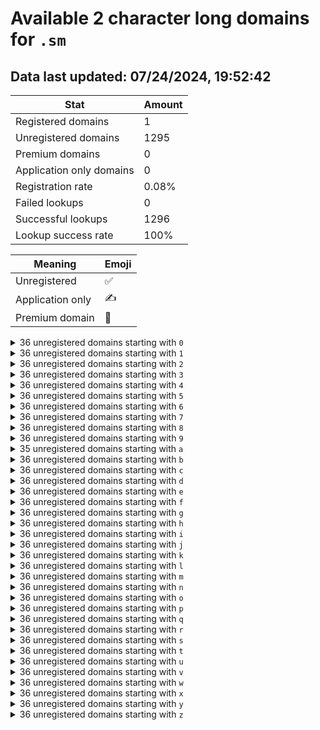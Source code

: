 # Available 2 character long domains for `.sm`

## Data last updated: 07/24/2024, 19:52:42

|Stat|Amount|
|--|--|
|Registered domains|1|
|Unregistered domains|1295|
|Premium domains|0|
|Application only domains|0|
|Registration rate|0.08%|
|Failed lookups|0|
|Successful lookups|1296|
|Lookup success rate|100%|


|Meaning|Emoji|
|--|--|
|Unregistered|:white_check_mark:|
|Application only|:writing_hand:|
|Premium domain|:gem:|

<details>
<summary>36 unregistered domains starting with <bold><code>0</code></bold></summary>

|Type|Domain|
|--|--|
|:white_check_mark:|`00.sm`|
|:white_check_mark:|`01.sm`|
|:white_check_mark:|`02.sm`|
|:white_check_mark:|`03.sm`|
|:white_check_mark:|`04.sm`|
|:white_check_mark:|`05.sm`|
|:white_check_mark:|`06.sm`|
|:white_check_mark:|`07.sm`|
|:white_check_mark:|`08.sm`|
|:white_check_mark:|`09.sm`|
|:white_check_mark:|`0a.sm`|
|:white_check_mark:|`0b.sm`|
|:white_check_mark:|`0c.sm`|
|:white_check_mark:|`0d.sm`|
|:white_check_mark:|`0e.sm`|
|:white_check_mark:|`0f.sm`|
|:white_check_mark:|`0g.sm`|
|:white_check_mark:|`0h.sm`|
|:white_check_mark:|`0i.sm`|
|:white_check_mark:|`0j.sm`|
|:white_check_mark:|`0k.sm`|
|:white_check_mark:|`0l.sm`|
|:white_check_mark:|`0m.sm`|
|:white_check_mark:|`0n.sm`|
|:white_check_mark:|`0o.sm`|
|:white_check_mark:|`0p.sm`|
|:white_check_mark:|`0q.sm`|
|:white_check_mark:|`0r.sm`|
|:white_check_mark:|`0s.sm`|
|:white_check_mark:|`0t.sm`|
|:white_check_mark:|`0u.sm`|
|:white_check_mark:|`0v.sm`|
|:white_check_mark:|`0w.sm`|
|:white_check_mark:|`0x.sm`|
|:white_check_mark:|`0y.sm`|
|:white_check_mark:|`0z.sm`|
</details>
<details>
<summary>36 unregistered domains starting with <bold><code>1</code></bold></summary>

|Type|Domain|
|--|--|
|:white_check_mark:|`10.sm`|
|:white_check_mark:|`11.sm`|
|:white_check_mark:|`12.sm`|
|:white_check_mark:|`13.sm`|
|:white_check_mark:|`14.sm`|
|:white_check_mark:|`15.sm`|
|:white_check_mark:|`16.sm`|
|:white_check_mark:|`17.sm`|
|:white_check_mark:|`18.sm`|
|:white_check_mark:|`19.sm`|
|:white_check_mark:|`1a.sm`|
|:white_check_mark:|`1b.sm`|
|:white_check_mark:|`1c.sm`|
|:white_check_mark:|`1d.sm`|
|:white_check_mark:|`1e.sm`|
|:white_check_mark:|`1f.sm`|
|:white_check_mark:|`1g.sm`|
|:white_check_mark:|`1h.sm`|
|:white_check_mark:|`1i.sm`|
|:white_check_mark:|`1j.sm`|
|:white_check_mark:|`1k.sm`|
|:white_check_mark:|`1l.sm`|
|:white_check_mark:|`1m.sm`|
|:white_check_mark:|`1n.sm`|
|:white_check_mark:|`1o.sm`|
|:white_check_mark:|`1p.sm`|
|:white_check_mark:|`1q.sm`|
|:white_check_mark:|`1r.sm`|
|:white_check_mark:|`1s.sm`|
|:white_check_mark:|`1t.sm`|
|:white_check_mark:|`1u.sm`|
|:white_check_mark:|`1v.sm`|
|:white_check_mark:|`1w.sm`|
|:white_check_mark:|`1x.sm`|
|:white_check_mark:|`1y.sm`|
|:white_check_mark:|`1z.sm`|
</details>
<details>
<summary>36 unregistered domains starting with <bold><code>2</code></bold></summary>

|Type|Domain|
|--|--|
|:white_check_mark:|`20.sm`|
|:white_check_mark:|`21.sm`|
|:white_check_mark:|`22.sm`|
|:white_check_mark:|`23.sm`|
|:white_check_mark:|`24.sm`|
|:white_check_mark:|`25.sm`|
|:white_check_mark:|`26.sm`|
|:white_check_mark:|`27.sm`|
|:white_check_mark:|`28.sm`|
|:white_check_mark:|`29.sm`|
|:white_check_mark:|`2a.sm`|
|:white_check_mark:|`2b.sm`|
|:white_check_mark:|`2c.sm`|
|:white_check_mark:|`2d.sm`|
|:white_check_mark:|`2e.sm`|
|:white_check_mark:|`2f.sm`|
|:white_check_mark:|`2g.sm`|
|:white_check_mark:|`2h.sm`|
|:white_check_mark:|`2i.sm`|
|:white_check_mark:|`2j.sm`|
|:white_check_mark:|`2k.sm`|
|:white_check_mark:|`2l.sm`|
|:white_check_mark:|`2m.sm`|
|:white_check_mark:|`2n.sm`|
|:white_check_mark:|`2o.sm`|
|:white_check_mark:|`2p.sm`|
|:white_check_mark:|`2q.sm`|
|:white_check_mark:|`2r.sm`|
|:white_check_mark:|`2s.sm`|
|:white_check_mark:|`2t.sm`|
|:white_check_mark:|`2u.sm`|
|:white_check_mark:|`2v.sm`|
|:white_check_mark:|`2w.sm`|
|:white_check_mark:|`2x.sm`|
|:white_check_mark:|`2y.sm`|
|:white_check_mark:|`2z.sm`|
</details>
<details>
<summary>36 unregistered domains starting with <bold><code>3</code></bold></summary>

|Type|Domain|
|--|--|
|:white_check_mark:|`30.sm`|
|:white_check_mark:|`31.sm`|
|:white_check_mark:|`32.sm`|
|:white_check_mark:|`33.sm`|
|:white_check_mark:|`34.sm`|
|:white_check_mark:|`35.sm`|
|:white_check_mark:|`36.sm`|
|:white_check_mark:|`37.sm`|
|:white_check_mark:|`38.sm`|
|:white_check_mark:|`39.sm`|
|:white_check_mark:|`3a.sm`|
|:white_check_mark:|`3b.sm`|
|:white_check_mark:|`3c.sm`|
|:white_check_mark:|`3d.sm`|
|:white_check_mark:|`3e.sm`|
|:white_check_mark:|`3f.sm`|
|:white_check_mark:|`3g.sm`|
|:white_check_mark:|`3h.sm`|
|:white_check_mark:|`3i.sm`|
|:white_check_mark:|`3j.sm`|
|:white_check_mark:|`3k.sm`|
|:white_check_mark:|`3l.sm`|
|:white_check_mark:|`3m.sm`|
|:white_check_mark:|`3n.sm`|
|:white_check_mark:|`3o.sm`|
|:white_check_mark:|`3p.sm`|
|:white_check_mark:|`3q.sm`|
|:white_check_mark:|`3r.sm`|
|:white_check_mark:|`3s.sm`|
|:white_check_mark:|`3t.sm`|
|:white_check_mark:|`3u.sm`|
|:white_check_mark:|`3v.sm`|
|:white_check_mark:|`3w.sm`|
|:white_check_mark:|`3x.sm`|
|:white_check_mark:|`3y.sm`|
|:white_check_mark:|`3z.sm`|
</details>
<details>
<summary>36 unregistered domains starting with <bold><code>4</code></bold></summary>

|Type|Domain|
|--|--|
|:white_check_mark:|`40.sm`|
|:white_check_mark:|`41.sm`|
|:white_check_mark:|`42.sm`|
|:white_check_mark:|`43.sm`|
|:white_check_mark:|`44.sm`|
|:white_check_mark:|`45.sm`|
|:white_check_mark:|`46.sm`|
|:white_check_mark:|`47.sm`|
|:white_check_mark:|`48.sm`|
|:white_check_mark:|`49.sm`|
|:white_check_mark:|`4a.sm`|
|:white_check_mark:|`4b.sm`|
|:white_check_mark:|`4c.sm`|
|:white_check_mark:|`4d.sm`|
|:white_check_mark:|`4e.sm`|
|:white_check_mark:|`4f.sm`|
|:white_check_mark:|`4g.sm`|
|:white_check_mark:|`4h.sm`|
|:white_check_mark:|`4i.sm`|
|:white_check_mark:|`4j.sm`|
|:white_check_mark:|`4k.sm`|
|:white_check_mark:|`4l.sm`|
|:white_check_mark:|`4m.sm`|
|:white_check_mark:|`4n.sm`|
|:white_check_mark:|`4o.sm`|
|:white_check_mark:|`4p.sm`|
|:white_check_mark:|`4q.sm`|
|:white_check_mark:|`4r.sm`|
|:white_check_mark:|`4s.sm`|
|:white_check_mark:|`4t.sm`|
|:white_check_mark:|`4u.sm`|
|:white_check_mark:|`4v.sm`|
|:white_check_mark:|`4w.sm`|
|:white_check_mark:|`4x.sm`|
|:white_check_mark:|`4y.sm`|
|:white_check_mark:|`4z.sm`|
</details>
<details>
<summary>36 unregistered domains starting with <bold><code>5</code></bold></summary>

|Type|Domain|
|--|--|
|:white_check_mark:|`50.sm`|
|:white_check_mark:|`51.sm`|
|:white_check_mark:|`52.sm`|
|:white_check_mark:|`53.sm`|
|:white_check_mark:|`54.sm`|
|:white_check_mark:|`55.sm`|
|:white_check_mark:|`56.sm`|
|:white_check_mark:|`57.sm`|
|:white_check_mark:|`58.sm`|
|:white_check_mark:|`59.sm`|
|:white_check_mark:|`5a.sm`|
|:white_check_mark:|`5b.sm`|
|:white_check_mark:|`5c.sm`|
|:white_check_mark:|`5d.sm`|
|:white_check_mark:|`5e.sm`|
|:white_check_mark:|`5f.sm`|
|:white_check_mark:|`5g.sm`|
|:white_check_mark:|`5h.sm`|
|:white_check_mark:|`5i.sm`|
|:white_check_mark:|`5j.sm`|
|:white_check_mark:|`5k.sm`|
|:white_check_mark:|`5l.sm`|
|:white_check_mark:|`5m.sm`|
|:white_check_mark:|`5n.sm`|
|:white_check_mark:|`5o.sm`|
|:white_check_mark:|`5p.sm`|
|:white_check_mark:|`5q.sm`|
|:white_check_mark:|`5r.sm`|
|:white_check_mark:|`5s.sm`|
|:white_check_mark:|`5t.sm`|
|:white_check_mark:|`5u.sm`|
|:white_check_mark:|`5v.sm`|
|:white_check_mark:|`5w.sm`|
|:white_check_mark:|`5x.sm`|
|:white_check_mark:|`5y.sm`|
|:white_check_mark:|`5z.sm`|
</details>
<details>
<summary>36 unregistered domains starting with <bold><code>6</code></bold></summary>

|Type|Domain|
|--|--|
|:white_check_mark:|`60.sm`|
|:white_check_mark:|`61.sm`|
|:white_check_mark:|`62.sm`|
|:white_check_mark:|`63.sm`|
|:white_check_mark:|`64.sm`|
|:white_check_mark:|`65.sm`|
|:white_check_mark:|`66.sm`|
|:white_check_mark:|`67.sm`|
|:white_check_mark:|`68.sm`|
|:white_check_mark:|`69.sm`|
|:white_check_mark:|`6a.sm`|
|:white_check_mark:|`6b.sm`|
|:white_check_mark:|`6c.sm`|
|:white_check_mark:|`6d.sm`|
|:white_check_mark:|`6e.sm`|
|:white_check_mark:|`6f.sm`|
|:white_check_mark:|`6g.sm`|
|:white_check_mark:|`6h.sm`|
|:white_check_mark:|`6i.sm`|
|:white_check_mark:|`6j.sm`|
|:white_check_mark:|`6k.sm`|
|:white_check_mark:|`6l.sm`|
|:white_check_mark:|`6m.sm`|
|:white_check_mark:|`6n.sm`|
|:white_check_mark:|`6o.sm`|
|:white_check_mark:|`6p.sm`|
|:white_check_mark:|`6q.sm`|
|:white_check_mark:|`6r.sm`|
|:white_check_mark:|`6s.sm`|
|:white_check_mark:|`6t.sm`|
|:white_check_mark:|`6u.sm`|
|:white_check_mark:|`6v.sm`|
|:white_check_mark:|`6w.sm`|
|:white_check_mark:|`6x.sm`|
|:white_check_mark:|`6y.sm`|
|:white_check_mark:|`6z.sm`|
</details>
<details>
<summary>36 unregistered domains starting with <bold><code>7</code></bold></summary>

|Type|Domain|
|--|--|
|:white_check_mark:|`70.sm`|
|:white_check_mark:|`71.sm`|
|:white_check_mark:|`72.sm`|
|:white_check_mark:|`73.sm`|
|:white_check_mark:|`74.sm`|
|:white_check_mark:|`75.sm`|
|:white_check_mark:|`76.sm`|
|:white_check_mark:|`77.sm`|
|:white_check_mark:|`78.sm`|
|:white_check_mark:|`79.sm`|
|:white_check_mark:|`7a.sm`|
|:white_check_mark:|`7b.sm`|
|:white_check_mark:|`7c.sm`|
|:white_check_mark:|`7d.sm`|
|:white_check_mark:|`7e.sm`|
|:white_check_mark:|`7f.sm`|
|:white_check_mark:|`7g.sm`|
|:white_check_mark:|`7h.sm`|
|:white_check_mark:|`7i.sm`|
|:white_check_mark:|`7j.sm`|
|:white_check_mark:|`7k.sm`|
|:white_check_mark:|`7l.sm`|
|:white_check_mark:|`7m.sm`|
|:white_check_mark:|`7n.sm`|
|:white_check_mark:|`7o.sm`|
|:white_check_mark:|`7p.sm`|
|:white_check_mark:|`7q.sm`|
|:white_check_mark:|`7r.sm`|
|:white_check_mark:|`7s.sm`|
|:white_check_mark:|`7t.sm`|
|:white_check_mark:|`7u.sm`|
|:white_check_mark:|`7v.sm`|
|:white_check_mark:|`7w.sm`|
|:white_check_mark:|`7x.sm`|
|:white_check_mark:|`7y.sm`|
|:white_check_mark:|`7z.sm`|
</details>
<details>
<summary>36 unregistered domains starting with <bold><code>8</code></bold></summary>

|Type|Domain|
|--|--|
|:white_check_mark:|`80.sm`|
|:white_check_mark:|`81.sm`|
|:white_check_mark:|`82.sm`|
|:white_check_mark:|`83.sm`|
|:white_check_mark:|`84.sm`|
|:white_check_mark:|`85.sm`|
|:white_check_mark:|`86.sm`|
|:white_check_mark:|`87.sm`|
|:white_check_mark:|`88.sm`|
|:white_check_mark:|`89.sm`|
|:white_check_mark:|`8a.sm`|
|:white_check_mark:|`8b.sm`|
|:white_check_mark:|`8c.sm`|
|:white_check_mark:|`8d.sm`|
|:white_check_mark:|`8e.sm`|
|:white_check_mark:|`8f.sm`|
|:white_check_mark:|`8g.sm`|
|:white_check_mark:|`8h.sm`|
|:white_check_mark:|`8i.sm`|
|:white_check_mark:|`8j.sm`|
|:white_check_mark:|`8k.sm`|
|:white_check_mark:|`8l.sm`|
|:white_check_mark:|`8m.sm`|
|:white_check_mark:|`8n.sm`|
|:white_check_mark:|`8o.sm`|
|:white_check_mark:|`8p.sm`|
|:white_check_mark:|`8q.sm`|
|:white_check_mark:|`8r.sm`|
|:white_check_mark:|`8s.sm`|
|:white_check_mark:|`8t.sm`|
|:white_check_mark:|`8u.sm`|
|:white_check_mark:|`8v.sm`|
|:white_check_mark:|`8w.sm`|
|:white_check_mark:|`8x.sm`|
|:white_check_mark:|`8y.sm`|
|:white_check_mark:|`8z.sm`|
</details>
<details>
<summary>36 unregistered domains starting with <bold><code>9</code></bold></summary>

|Type|Domain|
|--|--|
|:white_check_mark:|`90.sm`|
|:white_check_mark:|`91.sm`|
|:white_check_mark:|`92.sm`|
|:white_check_mark:|`93.sm`|
|:white_check_mark:|`94.sm`|
|:white_check_mark:|`95.sm`|
|:white_check_mark:|`96.sm`|
|:white_check_mark:|`97.sm`|
|:white_check_mark:|`98.sm`|
|:white_check_mark:|`99.sm`|
|:white_check_mark:|`9a.sm`|
|:white_check_mark:|`9b.sm`|
|:white_check_mark:|`9c.sm`|
|:white_check_mark:|`9d.sm`|
|:white_check_mark:|`9e.sm`|
|:white_check_mark:|`9f.sm`|
|:white_check_mark:|`9g.sm`|
|:white_check_mark:|`9h.sm`|
|:white_check_mark:|`9i.sm`|
|:white_check_mark:|`9j.sm`|
|:white_check_mark:|`9k.sm`|
|:white_check_mark:|`9l.sm`|
|:white_check_mark:|`9m.sm`|
|:white_check_mark:|`9n.sm`|
|:white_check_mark:|`9o.sm`|
|:white_check_mark:|`9p.sm`|
|:white_check_mark:|`9q.sm`|
|:white_check_mark:|`9r.sm`|
|:white_check_mark:|`9s.sm`|
|:white_check_mark:|`9t.sm`|
|:white_check_mark:|`9u.sm`|
|:white_check_mark:|`9v.sm`|
|:white_check_mark:|`9w.sm`|
|:white_check_mark:|`9x.sm`|
|:white_check_mark:|`9y.sm`|
|:white_check_mark:|`9z.sm`|
</details>
<details>
<summary>35 unregistered domains starting with <bold><code>a</code></bold></summary>

|Type|Domain|
|--|--|
|:white_check_mark:|`a0.sm`|
|:white_check_mark:|`a1.sm`|
|:white_check_mark:|`a2.sm`|
|:white_check_mark:|`a3.sm`|
|:white_check_mark:|`a4.sm`|
|:white_check_mark:|`a5.sm`|
|:white_check_mark:|`a6.sm`|
|:white_check_mark:|`a7.sm`|
|:white_check_mark:|`a8.sm`|
|:white_check_mark:|`a9.sm`|
|:white_check_mark:|`aa.sm`|
|:white_check_mark:|`ac.sm`|
|:white_check_mark:|`ad.sm`|
|:white_check_mark:|`ae.sm`|
|:white_check_mark:|`af.sm`|
|:white_check_mark:|`ag.sm`|
|:white_check_mark:|`ah.sm`|
|:white_check_mark:|`ai.sm`|
|:white_check_mark:|`aj.sm`|
|:white_check_mark:|`ak.sm`|
|:white_check_mark:|`al.sm`|
|:white_check_mark:|`am.sm`|
|:white_check_mark:|`an.sm`|
|:white_check_mark:|`ao.sm`|
|:white_check_mark:|`ap.sm`|
|:white_check_mark:|`aq.sm`|
|:white_check_mark:|`ar.sm`|
|:white_check_mark:|`as.sm`|
|:white_check_mark:|`at.sm`|
|:white_check_mark:|`au.sm`|
|:white_check_mark:|`av.sm`|
|:white_check_mark:|`aw.sm`|
|:white_check_mark:|`ax.sm`|
|:white_check_mark:|`ay.sm`|
|:white_check_mark:|`az.sm`|
</details>
<details>
<summary>36 unregistered domains starting with <bold><code>b</code></bold></summary>

|Type|Domain|
|--|--|
|:white_check_mark:|`b0.sm`|
|:white_check_mark:|`b1.sm`|
|:white_check_mark:|`b2.sm`|
|:white_check_mark:|`b3.sm`|
|:white_check_mark:|`b4.sm`|
|:white_check_mark:|`b5.sm`|
|:white_check_mark:|`b6.sm`|
|:white_check_mark:|`b7.sm`|
|:white_check_mark:|`b8.sm`|
|:white_check_mark:|`b9.sm`|
|:white_check_mark:|`ba.sm`|
|:white_check_mark:|`bb.sm`|
|:white_check_mark:|`bc.sm`|
|:white_check_mark:|`bd.sm`|
|:white_check_mark:|`be.sm`|
|:white_check_mark:|`bf.sm`|
|:white_check_mark:|`bg.sm`|
|:white_check_mark:|`bh.sm`|
|:white_check_mark:|`bi.sm`|
|:white_check_mark:|`bj.sm`|
|:white_check_mark:|`bk.sm`|
|:white_check_mark:|`bl.sm`|
|:white_check_mark:|`bm.sm`|
|:white_check_mark:|`bn.sm`|
|:white_check_mark:|`bo.sm`|
|:white_check_mark:|`bp.sm`|
|:white_check_mark:|`bq.sm`|
|:white_check_mark:|`br.sm`|
|:white_check_mark:|`bs.sm`|
|:white_check_mark:|`bt.sm`|
|:white_check_mark:|`bu.sm`|
|:white_check_mark:|`bv.sm`|
|:white_check_mark:|`bw.sm`|
|:white_check_mark:|`bx.sm`|
|:white_check_mark:|`by.sm`|
|:white_check_mark:|`bz.sm`|
</details>
<details>
<summary>36 unregistered domains starting with <bold><code>c</code></bold></summary>

|Type|Domain|
|--|--|
|:white_check_mark:|`c0.sm`|
|:white_check_mark:|`c1.sm`|
|:white_check_mark:|`c2.sm`|
|:white_check_mark:|`c3.sm`|
|:white_check_mark:|`c4.sm`|
|:white_check_mark:|`c5.sm`|
|:white_check_mark:|`c6.sm`|
|:white_check_mark:|`c7.sm`|
|:white_check_mark:|`c8.sm`|
|:white_check_mark:|`c9.sm`|
|:white_check_mark:|`ca.sm`|
|:white_check_mark:|`cb.sm`|
|:white_check_mark:|`cc.sm`|
|:white_check_mark:|`cd.sm`|
|:white_check_mark:|`ce.sm`|
|:white_check_mark:|`cf.sm`|
|:white_check_mark:|`cg.sm`|
|:white_check_mark:|`ch.sm`|
|:white_check_mark:|`ci.sm`|
|:white_check_mark:|`cj.sm`|
|:white_check_mark:|`ck.sm`|
|:white_check_mark:|`cl.sm`|
|:white_check_mark:|`cm.sm`|
|:white_check_mark:|`cn.sm`|
|:white_check_mark:|`co.sm`|
|:white_check_mark:|`cp.sm`|
|:white_check_mark:|`cq.sm`|
|:white_check_mark:|`cr.sm`|
|:white_check_mark:|`cs.sm`|
|:white_check_mark:|`ct.sm`|
|:white_check_mark:|`cu.sm`|
|:white_check_mark:|`cv.sm`|
|:white_check_mark:|`cw.sm`|
|:white_check_mark:|`cx.sm`|
|:white_check_mark:|`cy.sm`|
|:white_check_mark:|`cz.sm`|
</details>
<details>
<summary>36 unregistered domains starting with <bold><code>d</code></bold></summary>

|Type|Domain|
|--|--|
|:white_check_mark:|`d0.sm`|
|:white_check_mark:|`d1.sm`|
|:white_check_mark:|`d2.sm`|
|:white_check_mark:|`d3.sm`|
|:white_check_mark:|`d4.sm`|
|:white_check_mark:|`d5.sm`|
|:white_check_mark:|`d6.sm`|
|:white_check_mark:|`d7.sm`|
|:white_check_mark:|`d8.sm`|
|:white_check_mark:|`d9.sm`|
|:white_check_mark:|`da.sm`|
|:white_check_mark:|`db.sm`|
|:white_check_mark:|`dc.sm`|
|:white_check_mark:|`dd.sm`|
|:white_check_mark:|`de.sm`|
|:white_check_mark:|`df.sm`|
|:white_check_mark:|`dg.sm`|
|:white_check_mark:|`dh.sm`|
|:white_check_mark:|`di.sm`|
|:white_check_mark:|`dj.sm`|
|:white_check_mark:|`dk.sm`|
|:white_check_mark:|`dl.sm`|
|:white_check_mark:|`dm.sm`|
|:white_check_mark:|`dn.sm`|
|:white_check_mark:|`do.sm`|
|:white_check_mark:|`dp.sm`|
|:white_check_mark:|`dq.sm`|
|:white_check_mark:|`dr.sm`|
|:white_check_mark:|`ds.sm`|
|:white_check_mark:|`dt.sm`|
|:white_check_mark:|`du.sm`|
|:white_check_mark:|`dv.sm`|
|:white_check_mark:|`dw.sm`|
|:white_check_mark:|`dx.sm`|
|:white_check_mark:|`dy.sm`|
|:white_check_mark:|`dz.sm`|
</details>
<details>
<summary>36 unregistered domains starting with <bold><code>e</code></bold></summary>

|Type|Domain|
|--|--|
|:white_check_mark:|`e0.sm`|
|:white_check_mark:|`e1.sm`|
|:white_check_mark:|`e2.sm`|
|:white_check_mark:|`e3.sm`|
|:white_check_mark:|`e4.sm`|
|:white_check_mark:|`e5.sm`|
|:white_check_mark:|`e6.sm`|
|:white_check_mark:|`e7.sm`|
|:white_check_mark:|`e8.sm`|
|:white_check_mark:|`e9.sm`|
|:white_check_mark:|`ea.sm`|
|:white_check_mark:|`eb.sm`|
|:white_check_mark:|`ec.sm`|
|:white_check_mark:|`ed.sm`|
|:white_check_mark:|`ee.sm`|
|:white_check_mark:|`ef.sm`|
|:white_check_mark:|`eg.sm`|
|:white_check_mark:|`eh.sm`|
|:white_check_mark:|`ei.sm`|
|:white_check_mark:|`ej.sm`|
|:white_check_mark:|`ek.sm`|
|:white_check_mark:|`el.sm`|
|:white_check_mark:|`em.sm`|
|:white_check_mark:|`en.sm`|
|:white_check_mark:|`eo.sm`|
|:white_check_mark:|`ep.sm`|
|:white_check_mark:|`eq.sm`|
|:white_check_mark:|`er.sm`|
|:white_check_mark:|`es.sm`|
|:white_check_mark:|`et.sm`|
|:white_check_mark:|`eu.sm`|
|:white_check_mark:|`ev.sm`|
|:white_check_mark:|`ew.sm`|
|:white_check_mark:|`ex.sm`|
|:white_check_mark:|`ey.sm`|
|:white_check_mark:|`ez.sm`|
</details>
<details>
<summary>36 unregistered domains starting with <bold><code>f</code></bold></summary>

|Type|Domain|
|--|--|
|:white_check_mark:|`f0.sm`|
|:white_check_mark:|`f1.sm`|
|:white_check_mark:|`f2.sm`|
|:white_check_mark:|`f3.sm`|
|:white_check_mark:|`f4.sm`|
|:white_check_mark:|`f5.sm`|
|:white_check_mark:|`f6.sm`|
|:white_check_mark:|`f7.sm`|
|:white_check_mark:|`f8.sm`|
|:white_check_mark:|`f9.sm`|
|:white_check_mark:|`fa.sm`|
|:white_check_mark:|`fb.sm`|
|:white_check_mark:|`fc.sm`|
|:white_check_mark:|`fd.sm`|
|:white_check_mark:|`fe.sm`|
|:white_check_mark:|`ff.sm`|
|:white_check_mark:|`fg.sm`|
|:white_check_mark:|`fh.sm`|
|:white_check_mark:|`fi.sm`|
|:white_check_mark:|`fj.sm`|
|:white_check_mark:|`fk.sm`|
|:white_check_mark:|`fl.sm`|
|:white_check_mark:|`fm.sm`|
|:white_check_mark:|`fn.sm`|
|:white_check_mark:|`fo.sm`|
|:white_check_mark:|`fp.sm`|
|:white_check_mark:|`fq.sm`|
|:white_check_mark:|`fr.sm`|
|:white_check_mark:|`fs.sm`|
|:white_check_mark:|`ft.sm`|
|:white_check_mark:|`fu.sm`|
|:white_check_mark:|`fv.sm`|
|:white_check_mark:|`fw.sm`|
|:white_check_mark:|`fx.sm`|
|:white_check_mark:|`fy.sm`|
|:white_check_mark:|`fz.sm`|
</details>
<details>
<summary>36 unregistered domains starting with <bold><code>g</code></bold></summary>

|Type|Domain|
|--|--|
|:white_check_mark:|`g0.sm`|
|:white_check_mark:|`g1.sm`|
|:white_check_mark:|`g2.sm`|
|:white_check_mark:|`g3.sm`|
|:white_check_mark:|`g4.sm`|
|:white_check_mark:|`g5.sm`|
|:white_check_mark:|`g6.sm`|
|:white_check_mark:|`g7.sm`|
|:white_check_mark:|`g8.sm`|
|:white_check_mark:|`g9.sm`|
|:white_check_mark:|`ga.sm`|
|:white_check_mark:|`gb.sm`|
|:white_check_mark:|`gc.sm`|
|:white_check_mark:|`gd.sm`|
|:white_check_mark:|`ge.sm`|
|:white_check_mark:|`gf.sm`|
|:white_check_mark:|`gg.sm`|
|:white_check_mark:|`gh.sm`|
|:white_check_mark:|`gi.sm`|
|:white_check_mark:|`gj.sm`|
|:white_check_mark:|`gk.sm`|
|:white_check_mark:|`gl.sm`|
|:white_check_mark:|`gm.sm`|
|:white_check_mark:|`gn.sm`|
|:white_check_mark:|`go.sm`|
|:white_check_mark:|`gp.sm`|
|:white_check_mark:|`gq.sm`|
|:white_check_mark:|`gr.sm`|
|:white_check_mark:|`gs.sm`|
|:white_check_mark:|`gt.sm`|
|:white_check_mark:|`gu.sm`|
|:white_check_mark:|`gv.sm`|
|:white_check_mark:|`gw.sm`|
|:white_check_mark:|`gx.sm`|
|:white_check_mark:|`gy.sm`|
|:white_check_mark:|`gz.sm`|
</details>
<details>
<summary>36 unregistered domains starting with <bold><code>h</code></bold></summary>

|Type|Domain|
|--|--|
|:white_check_mark:|`h0.sm`|
|:white_check_mark:|`h1.sm`|
|:white_check_mark:|`h2.sm`|
|:white_check_mark:|`h3.sm`|
|:white_check_mark:|`h4.sm`|
|:white_check_mark:|`h5.sm`|
|:white_check_mark:|`h6.sm`|
|:white_check_mark:|`h7.sm`|
|:white_check_mark:|`h8.sm`|
|:white_check_mark:|`h9.sm`|
|:white_check_mark:|`ha.sm`|
|:white_check_mark:|`hb.sm`|
|:white_check_mark:|`hc.sm`|
|:white_check_mark:|`hd.sm`|
|:white_check_mark:|`he.sm`|
|:white_check_mark:|`hf.sm`|
|:white_check_mark:|`hg.sm`|
|:white_check_mark:|`hh.sm`|
|:white_check_mark:|`hi.sm`|
|:white_check_mark:|`hj.sm`|
|:white_check_mark:|`hk.sm`|
|:white_check_mark:|`hl.sm`|
|:white_check_mark:|`hm.sm`|
|:white_check_mark:|`hn.sm`|
|:white_check_mark:|`ho.sm`|
|:white_check_mark:|`hp.sm`|
|:white_check_mark:|`hq.sm`|
|:white_check_mark:|`hr.sm`|
|:white_check_mark:|`hs.sm`|
|:white_check_mark:|`ht.sm`|
|:white_check_mark:|`hu.sm`|
|:white_check_mark:|`hv.sm`|
|:white_check_mark:|`hw.sm`|
|:white_check_mark:|`hx.sm`|
|:white_check_mark:|`hy.sm`|
|:white_check_mark:|`hz.sm`|
</details>
<details>
<summary>36 unregistered domains starting with <bold><code>i</code></bold></summary>

|Type|Domain|
|--|--|
|:white_check_mark:|`i0.sm`|
|:white_check_mark:|`i1.sm`|
|:white_check_mark:|`i2.sm`|
|:white_check_mark:|`i3.sm`|
|:white_check_mark:|`i4.sm`|
|:white_check_mark:|`i5.sm`|
|:white_check_mark:|`i6.sm`|
|:white_check_mark:|`i7.sm`|
|:white_check_mark:|`i8.sm`|
|:white_check_mark:|`i9.sm`|
|:white_check_mark:|`ia.sm`|
|:white_check_mark:|`ib.sm`|
|:white_check_mark:|`ic.sm`|
|:white_check_mark:|`id.sm`|
|:white_check_mark:|`ie.sm`|
|:white_check_mark:|`if.sm`|
|:white_check_mark:|`ig.sm`|
|:white_check_mark:|`ih.sm`|
|:white_check_mark:|`ii.sm`|
|:white_check_mark:|`ij.sm`|
|:white_check_mark:|`ik.sm`|
|:white_check_mark:|`il.sm`|
|:white_check_mark:|`im.sm`|
|:white_check_mark:|`in.sm`|
|:white_check_mark:|`io.sm`|
|:white_check_mark:|`ip.sm`|
|:white_check_mark:|`iq.sm`|
|:white_check_mark:|`ir.sm`|
|:white_check_mark:|`is.sm`|
|:white_check_mark:|`it.sm`|
|:white_check_mark:|`iu.sm`|
|:white_check_mark:|`iv.sm`|
|:white_check_mark:|`iw.sm`|
|:white_check_mark:|`ix.sm`|
|:white_check_mark:|`iy.sm`|
|:white_check_mark:|`iz.sm`|
</details>
<details>
<summary>36 unregistered domains starting with <bold><code>j</code></bold></summary>

|Type|Domain|
|--|--|
|:white_check_mark:|`j0.sm`|
|:white_check_mark:|`j1.sm`|
|:white_check_mark:|`j2.sm`|
|:white_check_mark:|`j3.sm`|
|:white_check_mark:|`j4.sm`|
|:white_check_mark:|`j5.sm`|
|:white_check_mark:|`j6.sm`|
|:white_check_mark:|`j7.sm`|
|:white_check_mark:|`j8.sm`|
|:white_check_mark:|`j9.sm`|
|:white_check_mark:|`ja.sm`|
|:white_check_mark:|`jb.sm`|
|:white_check_mark:|`jc.sm`|
|:white_check_mark:|`jd.sm`|
|:white_check_mark:|`je.sm`|
|:white_check_mark:|`jf.sm`|
|:white_check_mark:|`jg.sm`|
|:white_check_mark:|`jh.sm`|
|:white_check_mark:|`ji.sm`|
|:white_check_mark:|`jj.sm`|
|:white_check_mark:|`jk.sm`|
|:white_check_mark:|`jl.sm`|
|:white_check_mark:|`jm.sm`|
|:white_check_mark:|`jn.sm`|
|:white_check_mark:|`jo.sm`|
|:white_check_mark:|`jp.sm`|
|:white_check_mark:|`jq.sm`|
|:white_check_mark:|`jr.sm`|
|:white_check_mark:|`js.sm`|
|:white_check_mark:|`jt.sm`|
|:white_check_mark:|`ju.sm`|
|:white_check_mark:|`jv.sm`|
|:white_check_mark:|`jw.sm`|
|:white_check_mark:|`jx.sm`|
|:white_check_mark:|`jy.sm`|
|:white_check_mark:|`jz.sm`|
</details>
<details>
<summary>36 unregistered domains starting with <bold><code>k</code></bold></summary>

|Type|Domain|
|--|--|
|:white_check_mark:|`k0.sm`|
|:white_check_mark:|`k1.sm`|
|:white_check_mark:|`k2.sm`|
|:white_check_mark:|`k3.sm`|
|:white_check_mark:|`k4.sm`|
|:white_check_mark:|`k5.sm`|
|:white_check_mark:|`k6.sm`|
|:white_check_mark:|`k7.sm`|
|:white_check_mark:|`k8.sm`|
|:white_check_mark:|`k9.sm`|
|:white_check_mark:|`ka.sm`|
|:white_check_mark:|`kb.sm`|
|:white_check_mark:|`kc.sm`|
|:white_check_mark:|`kd.sm`|
|:white_check_mark:|`ke.sm`|
|:white_check_mark:|`kf.sm`|
|:white_check_mark:|`kg.sm`|
|:white_check_mark:|`kh.sm`|
|:white_check_mark:|`ki.sm`|
|:white_check_mark:|`kj.sm`|
|:white_check_mark:|`kk.sm`|
|:white_check_mark:|`kl.sm`|
|:white_check_mark:|`km.sm`|
|:white_check_mark:|`kn.sm`|
|:white_check_mark:|`ko.sm`|
|:white_check_mark:|`kp.sm`|
|:white_check_mark:|`kq.sm`|
|:white_check_mark:|`kr.sm`|
|:white_check_mark:|`ks.sm`|
|:white_check_mark:|`kt.sm`|
|:white_check_mark:|`ku.sm`|
|:white_check_mark:|`kv.sm`|
|:white_check_mark:|`kw.sm`|
|:white_check_mark:|`kx.sm`|
|:white_check_mark:|`ky.sm`|
|:white_check_mark:|`kz.sm`|
</details>
<details>
<summary>36 unregistered domains starting with <bold><code>l</code></bold></summary>

|Type|Domain|
|--|--|
|:white_check_mark:|`l0.sm`|
|:white_check_mark:|`l1.sm`|
|:white_check_mark:|`l2.sm`|
|:white_check_mark:|`l3.sm`|
|:white_check_mark:|`l4.sm`|
|:white_check_mark:|`l5.sm`|
|:white_check_mark:|`l6.sm`|
|:white_check_mark:|`l7.sm`|
|:white_check_mark:|`l8.sm`|
|:white_check_mark:|`l9.sm`|
|:white_check_mark:|`la.sm`|
|:white_check_mark:|`lb.sm`|
|:white_check_mark:|`lc.sm`|
|:white_check_mark:|`ld.sm`|
|:white_check_mark:|`le.sm`|
|:white_check_mark:|`lf.sm`|
|:white_check_mark:|`lg.sm`|
|:white_check_mark:|`lh.sm`|
|:white_check_mark:|`li.sm`|
|:white_check_mark:|`lj.sm`|
|:white_check_mark:|`lk.sm`|
|:white_check_mark:|`ll.sm`|
|:white_check_mark:|`lm.sm`|
|:white_check_mark:|`ln.sm`|
|:white_check_mark:|`lo.sm`|
|:white_check_mark:|`lp.sm`|
|:white_check_mark:|`lq.sm`|
|:white_check_mark:|`lr.sm`|
|:white_check_mark:|`ls.sm`|
|:white_check_mark:|`lt.sm`|
|:white_check_mark:|`lu.sm`|
|:white_check_mark:|`lv.sm`|
|:white_check_mark:|`lw.sm`|
|:white_check_mark:|`lx.sm`|
|:white_check_mark:|`ly.sm`|
|:white_check_mark:|`lz.sm`|
</details>
<details>
<summary>36 unregistered domains starting with <bold><code>m</code></bold></summary>

|Type|Domain|
|--|--|
|:white_check_mark:|`m0.sm`|
|:white_check_mark:|`m1.sm`|
|:white_check_mark:|`m2.sm`|
|:white_check_mark:|`m3.sm`|
|:white_check_mark:|`m4.sm`|
|:white_check_mark:|`m5.sm`|
|:white_check_mark:|`m6.sm`|
|:white_check_mark:|`m7.sm`|
|:white_check_mark:|`m8.sm`|
|:white_check_mark:|`m9.sm`|
|:white_check_mark:|`ma.sm`|
|:white_check_mark:|`mb.sm`|
|:white_check_mark:|`mc.sm`|
|:white_check_mark:|`md.sm`|
|:white_check_mark:|`me.sm`|
|:white_check_mark:|`mf.sm`|
|:white_check_mark:|`mg.sm`|
|:white_check_mark:|`mh.sm`|
|:white_check_mark:|`mi.sm`|
|:white_check_mark:|`mj.sm`|
|:white_check_mark:|`mk.sm`|
|:white_check_mark:|`ml.sm`|
|:white_check_mark:|`mm.sm`|
|:white_check_mark:|`mn.sm`|
|:white_check_mark:|`mo.sm`|
|:white_check_mark:|`mp.sm`|
|:white_check_mark:|`mq.sm`|
|:white_check_mark:|`mr.sm`|
|:white_check_mark:|`ms.sm`|
|:white_check_mark:|`mt.sm`|
|:white_check_mark:|`mu.sm`|
|:white_check_mark:|`mv.sm`|
|:white_check_mark:|`mw.sm`|
|:white_check_mark:|`mx.sm`|
|:white_check_mark:|`my.sm`|
|:white_check_mark:|`mz.sm`|
</details>
<details>
<summary>36 unregistered domains starting with <bold><code>n</code></bold></summary>

|Type|Domain|
|--|--|
|:white_check_mark:|`n0.sm`|
|:white_check_mark:|`n1.sm`|
|:white_check_mark:|`n2.sm`|
|:white_check_mark:|`n3.sm`|
|:white_check_mark:|`n4.sm`|
|:white_check_mark:|`n5.sm`|
|:white_check_mark:|`n6.sm`|
|:white_check_mark:|`n7.sm`|
|:white_check_mark:|`n8.sm`|
|:white_check_mark:|`n9.sm`|
|:white_check_mark:|`na.sm`|
|:white_check_mark:|`nb.sm`|
|:white_check_mark:|`nc.sm`|
|:white_check_mark:|`nd.sm`|
|:white_check_mark:|`ne.sm`|
|:white_check_mark:|`nf.sm`|
|:white_check_mark:|`ng.sm`|
|:white_check_mark:|`nh.sm`|
|:white_check_mark:|`ni.sm`|
|:white_check_mark:|`nj.sm`|
|:white_check_mark:|`nk.sm`|
|:white_check_mark:|`nl.sm`|
|:white_check_mark:|`nm.sm`|
|:white_check_mark:|`nn.sm`|
|:white_check_mark:|`no.sm`|
|:white_check_mark:|`np.sm`|
|:white_check_mark:|`nq.sm`|
|:white_check_mark:|`nr.sm`|
|:white_check_mark:|`ns.sm`|
|:white_check_mark:|`nt.sm`|
|:white_check_mark:|`nu.sm`|
|:white_check_mark:|`nv.sm`|
|:white_check_mark:|`nw.sm`|
|:white_check_mark:|`nx.sm`|
|:white_check_mark:|`ny.sm`|
|:white_check_mark:|`nz.sm`|
</details>
<details>
<summary>36 unregistered domains starting with <bold><code>o</code></bold></summary>

|Type|Domain|
|--|--|
|:white_check_mark:|`o0.sm`|
|:white_check_mark:|`o1.sm`|
|:white_check_mark:|`o2.sm`|
|:white_check_mark:|`o3.sm`|
|:white_check_mark:|`o4.sm`|
|:white_check_mark:|`o5.sm`|
|:white_check_mark:|`o6.sm`|
|:white_check_mark:|`o7.sm`|
|:white_check_mark:|`o8.sm`|
|:white_check_mark:|`o9.sm`|
|:white_check_mark:|`oa.sm`|
|:white_check_mark:|`ob.sm`|
|:white_check_mark:|`oc.sm`|
|:white_check_mark:|`od.sm`|
|:white_check_mark:|`oe.sm`|
|:white_check_mark:|`of.sm`|
|:white_check_mark:|`og.sm`|
|:white_check_mark:|`oh.sm`|
|:white_check_mark:|`oi.sm`|
|:white_check_mark:|`oj.sm`|
|:white_check_mark:|`ok.sm`|
|:white_check_mark:|`ol.sm`|
|:white_check_mark:|`om.sm`|
|:white_check_mark:|`on.sm`|
|:white_check_mark:|`oo.sm`|
|:white_check_mark:|`op.sm`|
|:white_check_mark:|`oq.sm`|
|:white_check_mark:|`or.sm`|
|:white_check_mark:|`os.sm`|
|:white_check_mark:|`ot.sm`|
|:white_check_mark:|`ou.sm`|
|:white_check_mark:|`ov.sm`|
|:white_check_mark:|`ow.sm`|
|:white_check_mark:|`ox.sm`|
|:white_check_mark:|`oy.sm`|
|:white_check_mark:|`oz.sm`|
</details>
<details>
<summary>36 unregistered domains starting with <bold><code>p</code></bold></summary>

|Type|Domain|
|--|--|
|:white_check_mark:|`p0.sm`|
|:white_check_mark:|`p1.sm`|
|:white_check_mark:|`p2.sm`|
|:white_check_mark:|`p3.sm`|
|:white_check_mark:|`p4.sm`|
|:white_check_mark:|`p5.sm`|
|:white_check_mark:|`p6.sm`|
|:white_check_mark:|`p7.sm`|
|:white_check_mark:|`p8.sm`|
|:white_check_mark:|`p9.sm`|
|:white_check_mark:|`pa.sm`|
|:white_check_mark:|`pb.sm`|
|:white_check_mark:|`pc.sm`|
|:white_check_mark:|`pd.sm`|
|:white_check_mark:|`pe.sm`|
|:white_check_mark:|`pf.sm`|
|:white_check_mark:|`pg.sm`|
|:white_check_mark:|`ph.sm`|
|:white_check_mark:|`pi.sm`|
|:white_check_mark:|`pj.sm`|
|:white_check_mark:|`pk.sm`|
|:white_check_mark:|`pl.sm`|
|:white_check_mark:|`pm.sm`|
|:white_check_mark:|`pn.sm`|
|:white_check_mark:|`po.sm`|
|:white_check_mark:|`pp.sm`|
|:white_check_mark:|`pq.sm`|
|:white_check_mark:|`pr.sm`|
|:white_check_mark:|`ps.sm`|
|:white_check_mark:|`pt.sm`|
|:white_check_mark:|`pu.sm`|
|:white_check_mark:|`pv.sm`|
|:white_check_mark:|`pw.sm`|
|:white_check_mark:|`px.sm`|
|:white_check_mark:|`py.sm`|
|:white_check_mark:|`pz.sm`|
</details>
<details>
<summary>36 unregistered domains starting with <bold><code>q</code></bold></summary>

|Type|Domain|
|--|--|
|:white_check_mark:|`q0.sm`|
|:white_check_mark:|`q1.sm`|
|:white_check_mark:|`q2.sm`|
|:white_check_mark:|`q3.sm`|
|:white_check_mark:|`q4.sm`|
|:white_check_mark:|`q5.sm`|
|:white_check_mark:|`q6.sm`|
|:white_check_mark:|`q7.sm`|
|:white_check_mark:|`q8.sm`|
|:white_check_mark:|`q9.sm`|
|:white_check_mark:|`qa.sm`|
|:white_check_mark:|`qb.sm`|
|:white_check_mark:|`qc.sm`|
|:white_check_mark:|`qd.sm`|
|:white_check_mark:|`qe.sm`|
|:white_check_mark:|`qf.sm`|
|:white_check_mark:|`qg.sm`|
|:white_check_mark:|`qh.sm`|
|:white_check_mark:|`qi.sm`|
|:white_check_mark:|`qj.sm`|
|:white_check_mark:|`qk.sm`|
|:white_check_mark:|`ql.sm`|
|:white_check_mark:|`qm.sm`|
|:white_check_mark:|`qn.sm`|
|:white_check_mark:|`qo.sm`|
|:white_check_mark:|`qp.sm`|
|:white_check_mark:|`qq.sm`|
|:white_check_mark:|`qr.sm`|
|:white_check_mark:|`qs.sm`|
|:white_check_mark:|`qt.sm`|
|:white_check_mark:|`qu.sm`|
|:white_check_mark:|`qv.sm`|
|:white_check_mark:|`qw.sm`|
|:white_check_mark:|`qx.sm`|
|:white_check_mark:|`qy.sm`|
|:white_check_mark:|`qz.sm`|
</details>
<details>
<summary>36 unregistered domains starting with <bold><code>r</code></bold></summary>

|Type|Domain|
|--|--|
|:white_check_mark:|`r0.sm`|
|:white_check_mark:|`r1.sm`|
|:white_check_mark:|`r2.sm`|
|:white_check_mark:|`r3.sm`|
|:white_check_mark:|`r4.sm`|
|:white_check_mark:|`r5.sm`|
|:white_check_mark:|`r6.sm`|
|:white_check_mark:|`r7.sm`|
|:white_check_mark:|`r8.sm`|
|:white_check_mark:|`r9.sm`|
|:white_check_mark:|`ra.sm`|
|:white_check_mark:|`rb.sm`|
|:white_check_mark:|`rc.sm`|
|:white_check_mark:|`rd.sm`|
|:white_check_mark:|`re.sm`|
|:white_check_mark:|`rf.sm`|
|:white_check_mark:|`rg.sm`|
|:white_check_mark:|`rh.sm`|
|:white_check_mark:|`ri.sm`|
|:white_check_mark:|`rj.sm`|
|:white_check_mark:|`rk.sm`|
|:white_check_mark:|`rl.sm`|
|:white_check_mark:|`rm.sm`|
|:white_check_mark:|`rn.sm`|
|:white_check_mark:|`ro.sm`|
|:white_check_mark:|`rp.sm`|
|:white_check_mark:|`rq.sm`|
|:white_check_mark:|`rr.sm`|
|:white_check_mark:|`rs.sm`|
|:white_check_mark:|`rt.sm`|
|:white_check_mark:|`ru.sm`|
|:white_check_mark:|`rv.sm`|
|:white_check_mark:|`rw.sm`|
|:white_check_mark:|`rx.sm`|
|:white_check_mark:|`ry.sm`|
|:white_check_mark:|`rz.sm`|
</details>
<details>
<summary>36 unregistered domains starting with <bold><code>s</code></bold></summary>

|Type|Domain|
|--|--|
|:white_check_mark:|`s0.sm`|
|:white_check_mark:|`s1.sm`|
|:white_check_mark:|`s2.sm`|
|:white_check_mark:|`s3.sm`|
|:white_check_mark:|`s4.sm`|
|:white_check_mark:|`s5.sm`|
|:white_check_mark:|`s6.sm`|
|:white_check_mark:|`s7.sm`|
|:white_check_mark:|`s8.sm`|
|:white_check_mark:|`s9.sm`|
|:white_check_mark:|`sa.sm`|
|:white_check_mark:|`sb.sm`|
|:white_check_mark:|`sc.sm`|
|:white_check_mark:|`sd.sm`|
|:white_check_mark:|`se.sm`|
|:white_check_mark:|`sf.sm`|
|:white_check_mark:|`sg.sm`|
|:white_check_mark:|`sh.sm`|
|:white_check_mark:|`si.sm`|
|:white_check_mark:|`sj.sm`|
|:white_check_mark:|`sk.sm`|
|:white_check_mark:|`sl.sm`|
|:white_check_mark:|`sm.sm`|
|:white_check_mark:|`sn.sm`|
|:white_check_mark:|`so.sm`|
|:white_check_mark:|`sp.sm`|
|:white_check_mark:|`sq.sm`|
|:white_check_mark:|`sr.sm`|
|:white_check_mark:|`ss.sm`|
|:white_check_mark:|`st.sm`|
|:white_check_mark:|`su.sm`|
|:white_check_mark:|`sv.sm`|
|:white_check_mark:|`sw.sm`|
|:white_check_mark:|`sx.sm`|
|:white_check_mark:|`sy.sm`|
|:white_check_mark:|`sz.sm`|
</details>
<details>
<summary>36 unregistered domains starting with <bold><code>t</code></bold></summary>

|Type|Domain|
|--|--|
|:white_check_mark:|`t0.sm`|
|:white_check_mark:|`t1.sm`|
|:white_check_mark:|`t2.sm`|
|:white_check_mark:|`t3.sm`|
|:white_check_mark:|`t4.sm`|
|:white_check_mark:|`t5.sm`|
|:white_check_mark:|`t6.sm`|
|:white_check_mark:|`t7.sm`|
|:white_check_mark:|`t8.sm`|
|:white_check_mark:|`t9.sm`|
|:white_check_mark:|`ta.sm`|
|:white_check_mark:|`tb.sm`|
|:white_check_mark:|`tc.sm`|
|:white_check_mark:|`td.sm`|
|:white_check_mark:|`te.sm`|
|:white_check_mark:|`tf.sm`|
|:white_check_mark:|`tg.sm`|
|:white_check_mark:|`th.sm`|
|:white_check_mark:|`ti.sm`|
|:white_check_mark:|`tj.sm`|
|:white_check_mark:|`tk.sm`|
|:white_check_mark:|`tl.sm`|
|:white_check_mark:|`tm.sm`|
|:white_check_mark:|`tn.sm`|
|:white_check_mark:|`to.sm`|
|:white_check_mark:|`tp.sm`|
|:white_check_mark:|`tq.sm`|
|:white_check_mark:|`tr.sm`|
|:white_check_mark:|`ts.sm`|
|:white_check_mark:|`tt.sm`|
|:white_check_mark:|`tu.sm`|
|:white_check_mark:|`tv.sm`|
|:white_check_mark:|`tw.sm`|
|:white_check_mark:|`tx.sm`|
|:white_check_mark:|`ty.sm`|
|:white_check_mark:|`tz.sm`|
</details>
<details>
<summary>36 unregistered domains starting with <bold><code>u</code></bold></summary>

|Type|Domain|
|--|--|
|:white_check_mark:|`u0.sm`|
|:white_check_mark:|`u1.sm`|
|:white_check_mark:|`u2.sm`|
|:white_check_mark:|`u3.sm`|
|:white_check_mark:|`u4.sm`|
|:white_check_mark:|`u5.sm`|
|:white_check_mark:|`u6.sm`|
|:white_check_mark:|`u7.sm`|
|:white_check_mark:|`u8.sm`|
|:white_check_mark:|`u9.sm`|
|:white_check_mark:|`ua.sm`|
|:white_check_mark:|`ub.sm`|
|:white_check_mark:|`uc.sm`|
|:white_check_mark:|`ud.sm`|
|:white_check_mark:|`ue.sm`|
|:white_check_mark:|`uf.sm`|
|:white_check_mark:|`ug.sm`|
|:white_check_mark:|`uh.sm`|
|:white_check_mark:|`ui.sm`|
|:white_check_mark:|`uj.sm`|
|:white_check_mark:|`uk.sm`|
|:white_check_mark:|`ul.sm`|
|:white_check_mark:|`um.sm`|
|:white_check_mark:|`un.sm`|
|:white_check_mark:|`uo.sm`|
|:white_check_mark:|`up.sm`|
|:white_check_mark:|`uq.sm`|
|:white_check_mark:|`ur.sm`|
|:white_check_mark:|`us.sm`|
|:white_check_mark:|`ut.sm`|
|:white_check_mark:|`uu.sm`|
|:white_check_mark:|`uv.sm`|
|:white_check_mark:|`uw.sm`|
|:white_check_mark:|`ux.sm`|
|:white_check_mark:|`uy.sm`|
|:white_check_mark:|`uz.sm`|
</details>
<details>
<summary>36 unregistered domains starting with <bold><code>v</code></bold></summary>

|Type|Domain|
|--|--|
|:white_check_mark:|`v0.sm`|
|:white_check_mark:|`v1.sm`|
|:white_check_mark:|`v2.sm`|
|:white_check_mark:|`v3.sm`|
|:white_check_mark:|`v4.sm`|
|:white_check_mark:|`v5.sm`|
|:white_check_mark:|`v6.sm`|
|:white_check_mark:|`v7.sm`|
|:white_check_mark:|`v8.sm`|
|:white_check_mark:|`v9.sm`|
|:white_check_mark:|`va.sm`|
|:white_check_mark:|`vb.sm`|
|:white_check_mark:|`vc.sm`|
|:white_check_mark:|`vd.sm`|
|:white_check_mark:|`ve.sm`|
|:white_check_mark:|`vf.sm`|
|:white_check_mark:|`vg.sm`|
|:white_check_mark:|`vh.sm`|
|:white_check_mark:|`vi.sm`|
|:white_check_mark:|`vj.sm`|
|:white_check_mark:|`vk.sm`|
|:white_check_mark:|`vl.sm`|
|:white_check_mark:|`vm.sm`|
|:white_check_mark:|`vn.sm`|
|:white_check_mark:|`vo.sm`|
|:white_check_mark:|`vp.sm`|
|:white_check_mark:|`vq.sm`|
|:white_check_mark:|`vr.sm`|
|:white_check_mark:|`vs.sm`|
|:white_check_mark:|`vt.sm`|
|:white_check_mark:|`vu.sm`|
|:white_check_mark:|`vv.sm`|
|:white_check_mark:|`vw.sm`|
|:white_check_mark:|`vx.sm`|
|:white_check_mark:|`vy.sm`|
|:white_check_mark:|`vz.sm`|
</details>
<details>
<summary>36 unregistered domains starting with <bold><code>w</code></bold></summary>

|Type|Domain|
|--|--|
|:white_check_mark:|`w0.sm`|
|:white_check_mark:|`w1.sm`|
|:white_check_mark:|`w2.sm`|
|:white_check_mark:|`w3.sm`|
|:white_check_mark:|`w4.sm`|
|:white_check_mark:|`w5.sm`|
|:white_check_mark:|`w6.sm`|
|:white_check_mark:|`w7.sm`|
|:white_check_mark:|`w8.sm`|
|:white_check_mark:|`w9.sm`|
|:white_check_mark:|`wa.sm`|
|:white_check_mark:|`wb.sm`|
|:white_check_mark:|`wc.sm`|
|:white_check_mark:|`wd.sm`|
|:white_check_mark:|`we.sm`|
|:white_check_mark:|`wf.sm`|
|:white_check_mark:|`wg.sm`|
|:white_check_mark:|`wh.sm`|
|:white_check_mark:|`wi.sm`|
|:white_check_mark:|`wj.sm`|
|:white_check_mark:|`wk.sm`|
|:white_check_mark:|`wl.sm`|
|:white_check_mark:|`wm.sm`|
|:white_check_mark:|`wn.sm`|
|:white_check_mark:|`wo.sm`|
|:white_check_mark:|`wp.sm`|
|:white_check_mark:|`wq.sm`|
|:white_check_mark:|`wr.sm`|
|:white_check_mark:|`ws.sm`|
|:white_check_mark:|`wt.sm`|
|:white_check_mark:|`wu.sm`|
|:white_check_mark:|`wv.sm`|
|:white_check_mark:|`ww.sm`|
|:white_check_mark:|`wx.sm`|
|:white_check_mark:|`wy.sm`|
|:white_check_mark:|`wz.sm`|
</details>
<details>
<summary>36 unregistered domains starting with <bold><code>x</code></bold></summary>

|Type|Domain|
|--|--|
|:white_check_mark:|`x0.sm`|
|:white_check_mark:|`x1.sm`|
|:white_check_mark:|`x2.sm`|
|:white_check_mark:|`x3.sm`|
|:white_check_mark:|`x4.sm`|
|:white_check_mark:|`x5.sm`|
|:white_check_mark:|`x6.sm`|
|:white_check_mark:|`x7.sm`|
|:white_check_mark:|`x8.sm`|
|:white_check_mark:|`x9.sm`|
|:white_check_mark:|`xa.sm`|
|:white_check_mark:|`xb.sm`|
|:white_check_mark:|`xc.sm`|
|:white_check_mark:|`xd.sm`|
|:white_check_mark:|`xe.sm`|
|:white_check_mark:|`xf.sm`|
|:white_check_mark:|`xg.sm`|
|:white_check_mark:|`xh.sm`|
|:white_check_mark:|`xi.sm`|
|:white_check_mark:|`xj.sm`|
|:white_check_mark:|`xk.sm`|
|:white_check_mark:|`xl.sm`|
|:white_check_mark:|`xm.sm`|
|:white_check_mark:|`xn.sm`|
|:white_check_mark:|`xo.sm`|
|:white_check_mark:|`xp.sm`|
|:white_check_mark:|`xq.sm`|
|:white_check_mark:|`xr.sm`|
|:white_check_mark:|`xs.sm`|
|:white_check_mark:|`xt.sm`|
|:white_check_mark:|`xu.sm`|
|:white_check_mark:|`xv.sm`|
|:white_check_mark:|`xw.sm`|
|:white_check_mark:|`xx.sm`|
|:white_check_mark:|`xy.sm`|
|:white_check_mark:|`xz.sm`|
</details>
<details>
<summary>36 unregistered domains starting with <bold><code>y</code></bold></summary>

|Type|Domain|
|--|--|
|:white_check_mark:|`y0.sm`|
|:white_check_mark:|`y1.sm`|
|:white_check_mark:|`y2.sm`|
|:white_check_mark:|`y3.sm`|
|:white_check_mark:|`y4.sm`|
|:white_check_mark:|`y5.sm`|
|:white_check_mark:|`y6.sm`|
|:white_check_mark:|`y7.sm`|
|:white_check_mark:|`y8.sm`|
|:white_check_mark:|`y9.sm`|
|:white_check_mark:|`ya.sm`|
|:white_check_mark:|`yb.sm`|
|:white_check_mark:|`yc.sm`|
|:white_check_mark:|`yd.sm`|
|:white_check_mark:|`ye.sm`|
|:white_check_mark:|`yf.sm`|
|:white_check_mark:|`yg.sm`|
|:white_check_mark:|`yh.sm`|
|:white_check_mark:|`yi.sm`|
|:white_check_mark:|`yj.sm`|
|:white_check_mark:|`yk.sm`|
|:white_check_mark:|`yl.sm`|
|:white_check_mark:|`ym.sm`|
|:white_check_mark:|`yn.sm`|
|:white_check_mark:|`yo.sm`|
|:white_check_mark:|`yp.sm`|
|:white_check_mark:|`yq.sm`|
|:white_check_mark:|`yr.sm`|
|:white_check_mark:|`ys.sm`|
|:white_check_mark:|`yt.sm`|
|:white_check_mark:|`yu.sm`|
|:white_check_mark:|`yv.sm`|
|:white_check_mark:|`yw.sm`|
|:white_check_mark:|`yx.sm`|
|:white_check_mark:|`yy.sm`|
|:white_check_mark:|`yz.sm`|
</details>
<details>
<summary>36 unregistered domains starting with <bold><code>z</code></bold></summary>

|Type|Domain|
|--|--|
|:white_check_mark:|`z0.sm`|
|:white_check_mark:|`z1.sm`|
|:white_check_mark:|`z2.sm`|
|:white_check_mark:|`z3.sm`|
|:white_check_mark:|`z4.sm`|
|:white_check_mark:|`z5.sm`|
|:white_check_mark:|`z6.sm`|
|:white_check_mark:|`z7.sm`|
|:white_check_mark:|`z8.sm`|
|:white_check_mark:|`z9.sm`|
|:white_check_mark:|`za.sm`|
|:white_check_mark:|`zb.sm`|
|:white_check_mark:|`zc.sm`|
|:white_check_mark:|`zd.sm`|
|:white_check_mark:|`ze.sm`|
|:white_check_mark:|`zf.sm`|
|:white_check_mark:|`zg.sm`|
|:white_check_mark:|`zh.sm`|
|:white_check_mark:|`zi.sm`|
|:white_check_mark:|`zj.sm`|
|:white_check_mark:|`zk.sm`|
|:white_check_mark:|`zl.sm`|
|:white_check_mark:|`zm.sm`|
|:white_check_mark:|`zn.sm`|
|:white_check_mark:|`zo.sm`|
|:white_check_mark:|`zp.sm`|
|:white_check_mark:|`zq.sm`|
|:white_check_mark:|`zr.sm`|
|:white_check_mark:|`zs.sm`|
|:white_check_mark:|`zt.sm`|
|:white_check_mark:|`zu.sm`|
|:white_check_mark:|`zv.sm`|
|:white_check_mark:|`zw.sm`|
|:white_check_mark:|`zx.sm`|
|:white_check_mark:|`zy.sm`|
|:white_check_mark:|`zz.sm`|
</details>